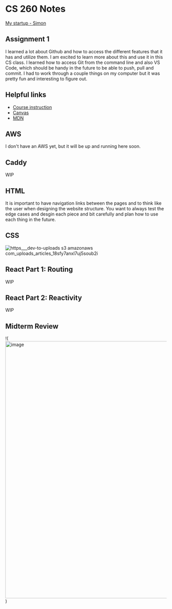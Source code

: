 # CS 260 Notes

[My startup - Simon](https://simon.cs260.click)

## Assignment 1

I learned a lot about Github and how to access the different features that it has and utilize them. I am excited to learn more about this and use it in this CS class. I learned how to access Git from the command line and also VS Code, which should be handy in the future to be able to push, pull and commit. I had to work through a couple things on my computer but it was pretty fun and interesting to figure out.

## Helpful links

- [Course instruction](https://github.com/webprogramming260)
- [Canvas](https://byu.instructure.com)
- [MDN](https://developer.mozilla.org)

## AWS

I don't have an AWS yet, but it will be up and running here soon.

## Caddy

WIP

## HTML

It is important to have navigation links between the pages and to think like the user when designing the website structure. You want to always test the edge cases and desgin each piece and bit carefully and plan how to use each thing in the future.

## CSS

![https___dev-to-uploads s3 amazonaws com_uploads_articles_18sfy7anxl7uj5soub2i](https://github.com/user-attachments/assets/cb614a2f-9cb0-409b-a592-9f9567ae90c2)


## React Part 1: Routing

WIP

## React Part 2: Reactivity

WIP

## Midterm Review

!(<img width="852" height="804" alt="image" src="https://github.com/user-attachments/assets/04fe552b-4488-4e47-a289-cb4688b9bba8" />)
